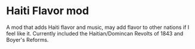 # Haiti Flavor mod
 A mod that adds Haiti flavor and music, may add flavor to other nations if I feel like it.
 Currently included the Haitian/Domincan Revolts of 1843 and Boyer's Reforms.
